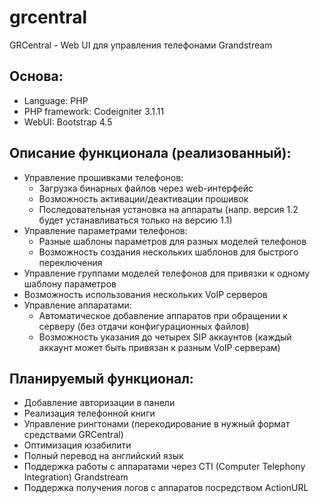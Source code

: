 # grcentral
GRCentral - Web UI для управления телефонами Grandstream

## Основа:
* Language: PHP
* PHP framework: Codeigniter 3.1.11
* WebUI: Bootstrap 4.5

## Описание функционала (реализованный):
* Управление прошивками телефонов: 
  * Загрузка бинарных файлов через web-интерфейс
  * Возможность активации/деактивации прошивок
  * Последовательная установка на аппараты (напр. версия 1.2 будет устанавливаться только на версию 1.1)
* Управление параметрами телефонов:
  * Разные шаблоны параметров для разных моделей телефонов
  * Возможность создания нескольких шаблонов для быстрого переключения
* Управление группами моделей телефонов для привязки к одному шаблону параметров
* Возможность использования нескольких VoIP серверов
* Управление аппаратами:
  * Автоматическое добавление аппаратов при обращении к серверу (без отдачи конфигурационных файлов)
  * Возможность указания до четырех SIP аккаунтов (каждый аккаунт может быть привязан к разным VoIP серверам)
  
## Планируемый функционал:
* Добавление авторизации в панели
* Реализация телефонной книги
* Управление рингтонами (перекодирование в нужный формат средствами GRCentral)
* Оптимизация юзабилити
* Полный перевод на английский язык
* Поддержка работы с аппаратами через CTI (Computer Telephony Integration) Grandstream
* Поддержка получения логов с аппаратов посредством ActionURL
